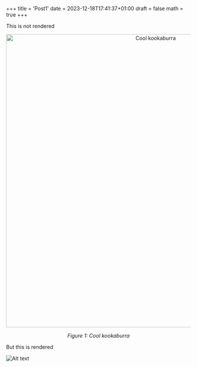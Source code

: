 +++
title = 'Post1'
date = 2023-12-18T17:41:37+01:00
draft = false
math = true
+++



This is not rendered 
<div style="text-align: center;">
  <img src="../../images/kookaburra.jpg" alt="Cool kookaburra" width="800"/>
  <p><em>Figure 1: Cool kookaburra</em></p>
</div>

But this is rendered 

![Alt text](../../images/kookaburra.jpg) 